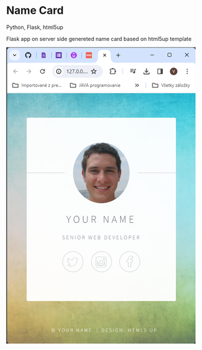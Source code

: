 <h1>Name Card</h1>
<p>Python, Flask, html5up</p>
<p>Flask app on server side genereted name card based on html5up template</p>
<img src="namecard.png">
